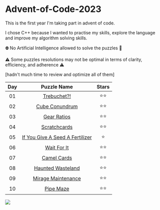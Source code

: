 # Advent-of-Code-2023
This is the first year I'm taking part in advent of code. 

I chose C++ because I wanted to practise my skills, explore the language and improve my algorithm solving skills.

⛔️ No Artificial Intelligence allowed to solve the puzzles 🙂

⚠️ Some puzzles resolutions may not be optimal in terms of clarity, efficiency, and adherence ⚠️

[hadn't much time to review and optimize all of them]

 Day | Puzzle Name | Stars |
 :-:| :-: | :-: |
 01 | [Trebuchet?!](day%201) | ⭐️⭐️ |
 02 | [Cube Conundrum](day%202) | ⭐️⭐️ |
 03 | [Gear Ratios](day%203) | ⭐️⭐️ |
 04 | [Scratchcards](day%204) | ⭐️⭐️ |
 05 | [If You Give A Seed A Fertilizer](day%205) | ⭐️ |
 06 | [Wait For It](day%206) | ⭐️⭐️ |
 07 | [Camel Cards](day%207) | ⭐️⭐️ |
 08 | [Haunted Wasteland](day%208) | ⭐️⭐️ |
 09 | [Mirage Maintenance](day%209) | ⭐️⭐️ |
 10 | [Pipe Maze](day%2010) | ⭐️⭐️ |

<p align="left">
  <a href="https://skillicons.dev">
    <img src="https://skillicons.dev/icons?i=cpp" />
  </a>
</p>

